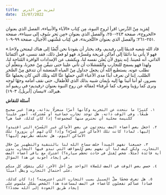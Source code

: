 ```yaml
---
title:  لمزيد من الدرس
date:  15/07/2022
---
```


لِمَزِيد مِنْ الدَّرس: اقرأ لروح النبوة، مِن كِتاب «الآباء والأنبياء»، الفصل الذي بعنوان «الخروج»، صفحة ٢٤٣-٢٥٠، والفصل الذي بعنوان «مِن بَحرِ سُوف إلى سيناء»، صفحة ٢٥١-٢٦١؛ والفصل الذي بعنوان «التَّجربة»، في كِتاب مُشْتهى الأجيال، صفحة ٩٩-١٠٩.

«قاد الله شعبه قديمًا إلى رفيديم، وقد يختار أن يقودنا نحن أَيْضًا إلى هناك ليمتحن ولاءنا. فهو لا يأتي بنا دائمًا إلى أماكن مُريحة ومُسرَّة. فهو لو فعل ذلك، فقد ننسى، في اكتفائنا الذاتي، أنه مُعيننا. إنه يتوق لأن يُعلن نفسه لنا، ويكشف عن الإمدادات الوافرة المُتاحة لنا، ولهذا فهو يسمح للتجارب والمُفشلات أن تأتي علينا حتى نتيقَّن مِنْ عجزنا، ونتعلّم أن نطلب عونه. يستطيع الله أن يجعل جداول مِنْ المياه المنعشة أن تتدفق مِنْ الصَّخر الصَّلب. إننا لن نعرف أبدًا مدى الأعباء التي حملها عنَّا الله وتلك التي كان يحملها عنَّا بسرور، لو أننا أتينا بها إليه بإيمان شبيه بذلك الذي للأطفال، حتى نقف أمامه وجهًا لوجه ونرى كما رؤينا ونعرف كما عُرِفنا» (مقالة عن روح النبوة بعنوان ‹رفيديم› في ريفيو آند هيرالد، ٧نيسان [أبريل]، ١٩٠٣).

**أسئلة للنقاش**

`١. كثيرًا ما نتحدث عن التجربة وكأنها أمرًا منعزلًا بذاته. وهذا غير صحيح طبعًا. وفي الوقت ذاته، هل توجد تجارب جماعية أو مُشتركة، أمور علينا ككنيسة محلية أن نحترس منها كمجموعة؟ إذا كان كذلك، فما هي؟`

`٢. اجعل بعض أعضاء الصف يتحدثون عن بعض الأماكن غير المُسرّة التي اقتيدوا إليها. لماذا كانت تلك الأماكن غير مُسرِّة؟ وإذا كان لهم أن يزوروا تلك الأماكن اليوم، هل تختلف نظرتهم إليها؟`

`٣. جميعنا نفهم المبدأ خلف سماح الله لنا بالتنقية والتطهير مِنْ خلال التجارب. ولكن كيف لنا أن نفهم بعض المواقف التي تبدو فيها التجارب بدون أية فائدة (مثلًا، شخص يُقتل في حادث تحطُّم سيارة؟) اشترك مع باقي أعضاء الصف في إيجاد أجوبة عن هذا السؤال.`

`٤. خصص بعض الوقت في الصف للصلاة الواحد مِنْ أجل الآخر، لكي يتقوَّى كل منكم على احتمال التجارب ويظل أمينًا.`

`٥. هل تعرف شخصًا ضلَّ السبيل بسبب التجارب التي اعترضته؟ إذا كان كذلك، فماذا عساكم تفعلون كأعضاء في الصف لمساعدة هذا الشخص بشكل ملموس على إيجاد طريق العودة إلى الله مجددًا؟`